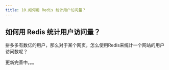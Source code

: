 ```yaml
---
title: 10.如何用 Redis 统计用户访问量？
---
```


如何用 Redis 统计用户访问量？
--------------------------------------------------
拼多多有数亿的用户，那么对于某个网页，怎么使用Redis来统计一个网站的用户访问数呢？

更新完善中。。。